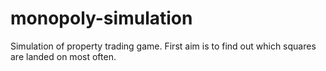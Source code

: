 # monopoly-simulation
Simulation of property trading game. First aim is to find out which squares are landed on most often.

